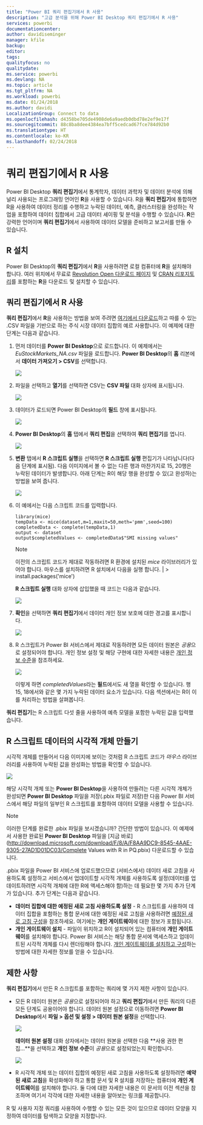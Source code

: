 ```yaml
---
title: "Power BI 쿼리 편집기에서 R 사용"
description: "고급 분석을 위해 Power BI Desktop 쿼리 편집기에서 R 사용"
services: powerbi
documentationcenter: 
author: davidiseminger
manager: kfile
backup: 
editor: 
tags: 
qualityfocus: no
qualitydate: 
ms.service: powerbi
ms.devlang: NA
ms.topic: article
ms.tgt_pltfrm: NA
ms.workload: powerbi
ms.date: 01/24/2018
ms.author: davidi
LocalizationGroup: Connect to data
ms.openlocfilehash: d4358be705de4908de6a9aedb0dbd78e2ef9e17f
ms.sourcegitcommit: 88c8ba8dee4384ea7bff5cedcad67fce784d92b0
ms.translationtype: HT
ms.contentlocale: ko-KR
ms.lasthandoff: 02/24/2018
---
```

# <a name="using-r-in-query-editor"></a>쿼리 편집기에서 R 사용
Power BI Desktop **쿼리 편집기**에서 통계학자, 데이터 과학자 및 데이터 분석에 의해 널리 사용되는 프로그래밍 언어인 **R**을 사용할 수 있습니다. R을 **쿼리 편집기**에 통합하면 R을 사용하여 데이터 정리를 수행하고 누락된 데이터, 예측, 클러스터링을 완성하는 작업을 포함하여 데이터 집합에서 고급 데이터 셰이핑 및 분석을 수행할 수 있습니다. **R**은 강력한 언어이며 **쿼리 편집기**에서 사용하여 데이터 모델을 준비하고 보고서를 만들 수 있습니다.

## <a name="installing-r"></a>R 설치
Power BI Desktop의 **쿼리 편집기**에서 **R**을 사용하려면 로컬 컴퓨터에 **R**을 설치해야 합니다. 여러 위치에서 무료로 [Revolution Open 다운로드 페이지](https://mran.revolutionanalytics.com/download/) 및 [CRAN 리포지토리](https://cran.r-project.org/bin/windows/base/)를 포함하는 **R**을 다운로드 및 설치할 수 있습니다.

## <a name="using-r-in-query-editor"></a>쿼리 편집기에서 R 사용
**쿼리 편집기**에서 **R**을 사용하는 방법을 보여 주려면 [여기에서 다운로드](http://download.microsoft.com/download/F/8/A/F8AA9DC9-8545-4AAE-9305-27AD1D01DC03/EuStockMarkets_NA.csv)하고 따를 수 있는 .CSV 파일을 기반으로 하는 주식 시장 데이터 집합의 예르 사용합니다. 이 예제에 대한 단계는 다음과 같습니다.

1. 먼저 데이터를 **Power BI Desktop**으로 로드합니다. 이 예제에서는 *EuStockMarkets_NA.csv* 파일을 로드합니다. **Power BI Desktop**의 **홈** 리본에서 **데이터 가져오기 > CSV**를 선택합니다.
   
   ![](media/desktop-r-in-query-editor/r-in-query-editor_1.png)
2. 파일을 선택하고 **열기**를 선택하면 CSV는 **CSV 파일** 대화 상자에 표시됩니다.
   
   ![](media/desktop-r-in-query-editor/r-in-query-editor_2.png)
3. 데이터가 로드되면 Power BI Desktop의 **필드** 창에 표시됩니다.
   
   ![](media/desktop-r-in-query-editor/r-in-query-editor_3.png)
4. **Power BI Desktop**의 **홈** 탭에서 **쿼리 편집**을 선택하여 **쿼리 편집기**를 엽니다.
   
   ![](media/desktop-r-in-query-editor/r-in-query-editor_4.png)
5. **변환** 탭에서 **R 스크립트 실행**을 선택하면 **R 스크립트 실행** 편집기가 나타납니다(다음 단계에 표시됨). 다음 이미지에서 볼 수 없는 다른 행과 마찬가지로 15, 20행은 누락된 데이터가 발생합니다. 아래 단계는 R이 해당 행을 완성할 수 있(고 완성하)는 방법을 보여 줍니다.
   
   ![](media/desktop-r-in-query-editor/r-in-query-editor_5d.png)
6. 이 예에서는 다음 스크립트 코드를 입력합니다.
   
       library(mice)
       tempData <- mice(dataset,m=1,maxit=50,meth='pmm',seed=100)
       completedData <- complete(tempData,1)
       output <- dataset
       output$completedValues <- completedData$"SMI missing values"
   
   > [!NOTE]
   > 이전의 스크립트 코드가 제대로 작동하려면 R 환경에 설치된 *mice* 라이브러리가 있어야 합니다. 마우스를 설치하려면 R 설치에서 다음을 실행 합니다. |      > install.packages('mice')
   > 
   > 
   
   **R 스크립트 실행** 대화 상자에 삽입했을 때 코드는 다음과 같습니다.
   
   ![](media/desktop-r-in-query-editor/r-in-query-editor_5b.png)
7. **확인**을 선택하면 **쿼리 편집기**에서 데이터 개인 정보 보호에 대한 경고를 표시합니다.
   
   ![](media/desktop-r-in-query-editor/r-in-query-editor_6.png)
8. R 스크립트가 Power BI 서비스에서 제대로 작동하려면 모든 데이터 원본은 *공용*으로 설정되어야 합니다. 개인 정보 설정 및 해당 구현에 대한 자세한 내용은 [개인 정보 수준](desktop-privacy-levels.md)을 참조하세요.
   
   ![](media/desktop-r-in-query-editor/r-in-query-editor_7.png)
   
   이렇게 하면 *completedValues*라는 **필드**에서도 새 열을 확인할 수 있습니다. 행 15, 18에서와 같은 몇 가지 누락된 데이터 요소가 있습니다. 다음 섹션에서는 R이 이를 처리하는 방법을 살펴봅니다.
   

**쿼리 편집기**는 R 스크립트 다섯 줄을 사용하여 예측 모델을 포함한 누락된 값을 입력했습니다.

## <a name="creating-visuals-from-r-script-data"></a>R 스크립트 데이터의 시각적 개체 만들기
시각적 개체를 만들어서 다음 이미지에 보이는 것처럼 R 스크립트 코드가 *마우스* 라이브러리를 사용하여 누락된 값을 완성화는 방법을 확인할 수 있습니다.

![](media/desktop-r-in-query-editor/r-in-query-editor_8a.png)

해당 시각적 개체 또는 **Power BI Desktop**을 사용하여 만들려는 다른 시각적 개체가 완성되면 **Power BI Desktop** 파일을 저장(.pbix 파일로 저장)한 다음 Power BI 서비스에서 해당 파일의 일부인 R 스크립트를 포함하여 데이터 모델을 사용할 수 있습니다.

> [!NOTE]
> 이러한 단계를 완료한 .pbix 파일을 보시겠습니까? 간단한 방법이 있습니다. 이 예제에서 사용한 완료된 **Power BI Desktop** 파일을 [지금 바로](http://download.microsoft.com/download/F/8/A/F8AA9DC9-8545-4AAE-9305-27AD1D01DC03/Complete Values with R in PQ.pbix) 다운로드할 수 있습니다.
> 
> 

.pbix 파일을 Power BI 서비스에 업로드했으므로 (서비스에서) 데이터 새로 고침을 사용하도록 설정하고 서비스에서 업데이트할 시각적 개체를 사용하도록 설정(데이터를 업데이트하려면 시각적 개체에 대한 R에 액세스해야 함)하는 데 필요한 몇 가지 추가 단계가 있습니다. 추가 단계는 다음과 같습니다.

* **데이터 집합에 대한 예정된 새로 고침 사용하도록 설정** - R 스크립트를 사용하여 데이터 집합을 포함하는 통합 문서에 대한 예정된 새로 고침을 사용하려면 [예정된 새로 고침 구성](refresh-scheduled-refresh.md)을 참조하세요. 여기에는 **개인 게이트웨이**에 대한 정보가 포함됩니다.
* **개인 게이트웨이 설치** - 파일이 위치하고 R이 설치되어 있는 컴퓨터에 **개인 게이트웨이**를 설치해야 합니다. Power BI 서비스는 해당 통합 문서에 액세스하고 업데이트된 시각적 개체를 다시 렌더링해야 합니다. [개인 게이트웨이를 설치하고 구성](personal-gateway.md)하는 방법에 대한 자세한 정보를 얻을 수 있습니다.

## <a name="limitations"></a>제한 사항
**쿼리 편집기**에서 만든 R 스크립트를 포함하는 쿼리에 몇 가지 제한 사항이 있습니다.

* 모든 R 데이터 원본은 *공용*으로 설정되어야 하고 **쿼리 편집기**에서 만든 쿼리의 다른 모든 단계도 공용이어야 합니다. 데이터 원본 설정으로 이동하려면 **Power BI Desktop**에서 **파일 > 옵션 및 설정 > 데이터 원본 설정**을 선택합니다.
  
  ![](media/desktop-r-in-query-editor/r-in-query-editor_9.png)
  
  **데이터 원본 설정** 대화 상자에서는 데이터 원본을 선택한 다음 **사용 권한 편집...**을 선택하고 **개인 정보 수준**이 *공용*으로 설정되었는지 확인합니다.
  
  ![](media/desktop-r-in-query-editor/r-in-query-editor_10.png)    
* R 시각적 개체 또는 데이터 집합의 예정된 새로 고침을 사용하도록 설정하려면 **예약된 새로 고침**을 확성화해야 하고 통합 문서 및 R 설치를 저장하는 컴퓨터에 **개인 게이트웨이**를 설치해야 합니다. 둘 다에 대한 자세한 내용은 이 문서의 이전 섹션을 참조하며 여기서 각각에 대한 자세한 내용을 알아보는 링크를 제공합니다.

R 및 사용자 지정 쿼리를 사용하여 수행할 수 있는 모든 것이 있으므로 데이터 모양을 지정하여 데이터를 탐색하고 모양을 지정합니다.

